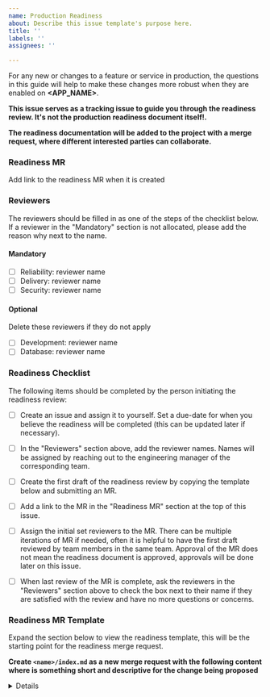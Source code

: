 ```yaml
---
name: Production Readiness
about: Describe this issue template's purpose here.
title: ''
labels: ''
assignees: ''

---
```


For any new or changes to a feature or service in production, the questions in this guide will help to make these changes more robust when they are enabled on **<APP_NAME>**.

**This issue serves as a tracking issue to guide you through the readiness review. It's not the production readiness document itself!.**

**The readiness documentation will be added to the project with a merge request, where different interested parties can collaborate.**

### Readiness MR

Add link to the readiness MR when it is created

### Reviewers

The reviewers should be filled in as one of the steps of the checklist below.
If a reviewer in the "Mandatory" section is not allocated, please add the 
reason why next to the name.

#### Mandatory

- [ ] Reliability: reviewer name
- [ ] Delivery: reviewer name
- [ ] Security: reviewer name

#### Optional

Delete these reviewers if they do not apply

- [ ] Development: reviewer name
- [ ] Database: reviewer name

### Readiness Checklist

The following items should be completed by the person initiating the 
readiness review:

- [ ] Create an issue and assign it to yourself. Set a due-date for when you 
believe the readiness will be completed (this can be updated later if 
necessary).

- [ ] In the "Reviewers" section above, add the reviewer names. Names will be 
assigned by reaching out to the engineering manager of the corresponding team.

- [ ] Create the first draft of the readiness review by copying the template below 
and submitting an MR.

- [ ] Add a link to the MR in the "Readiness MR" section at the top of this issue.

- [ ] Assign the initial set reviewers to the MR. There can be multiple iterations 
of MR if needed, often it is helpful to have the first draft reviewed by team 
members in the same team. Approval of the MR does not mean the readiness 
document is approved, approvals will be done later on this issue.

- [ ] When last review of the MR is complete, ask the reviewers in the "Reviewers" 
section above to check the box next to their name if they are satisfied with 
the review and have no more questions or concerns.

### Readiness MR Template

Expand the section below to view the readiness template, this will be the starting point for the readiness merge request.

**Create `<name>/index.md` as a new merge request with the following content where <name> is something short and descriptive for the change being proposed**

<details>

_While it is encouraged for parts of this document to be filled out, not all of the items below will be relevant. Leave all non-applicable items intact and add the reasons for why in place of the response._
_This Guide is just that, a Guide. If something is not asked, but should be, it is strongly encouraged to add it as necessary._

## Summary

- [ ] **Provide a high level summary of this new product feature. Explain how this change will benefit the product's customers. Enumerate the customer use-cases.**
- [ ] **What metrics, including business metrics, should be monitored to ensure will this feature launch will be a success?**

## Architecture

- [ ] **Add architecture diagrams to this issue of feature components and how they interact with existing application components. Include internal dependencies, ports, security policies, etc.**
- [ ] **Describe each component of the new feature and enumerate what it does to support customer use cases.**
- [ ] **For each component and dependency, what is the blast radius of failures? Is there anything in the feature design that will reduce this risk?**
- [ ] **If applicable, explain how this new feature will scale and any potential single points of failure in the design.**

## Operational Risk Assessment

- [ ] **What are the potential scalability or performance issues that may result with this change?**
- [ ] **List the external and internal dependencies to the application (ex: Redis, MySQL, etc) for this feature and how the it will be impacted by a failure of that dependency.**
- [ ] **Were there any features cut or compromises made to make the feature launch?**
- [ ] **List the top three operational risks when this feature goes live.**
- [ ] **What are a few operational concerns that will not be present at launch, but may be a concern later?**
- [ ] **Can the new product feature be safely rolled back once it is live, can it be disabled using a feature flag?**
- [ ] **Document every way the customer will interact with this new feature and how customers will be impacted by a failure of each interaction.**
- [ ] **As a thought experiment, think of worst-case failure scenarios for this product feature, how can the blast-radius of the failure be isolated?**

## Database

- [ ] **If we use a database, is the data structure verified and vetted by the DBA?**
- [ ] **Do we have an approximate growth rate of the stored data (for capacity planning)?**
- [ ] **Can we age data and delete data of a certain age?**

## Security and Compliance

- [ ] **Were the organization's security development guidelines followed for this feature?**
- [ ] **If this feature requires new infrastructure, will it be updated regularly with OS updates?**
- [ ] **Has effort been made to obscure or elide sensitive customer data in logging?**
- [ ] **Is any potentially sensitive user-provided data persisted? If so is this data encrypted at rest?**
- [ ] **Is the service subject to any regulatory/compliance standards? If so, detail which and provide details on applicable controls, management processes, additional monitoring, and mitigating factors.**

## Performance

- [ ] **Are there any potential performance impacts on the database when this feature is enabled at scale?**
- [ ] **Are there any throttling limits imposed by this feature? If so how are they managed?**
- [ ] **If there are throttling limits, what is the customer experience of hitting a limit?**
- [ ] **For all dependencies external and internal to the application, are there retry and back-off strategies for them?**
- [ ] **Does the feature account for brief spikes in traffic, at least 2x above the expected TPS?**

## Backup and Restore

- [ ] **Outside of existing backups, are there any other customer data that needs to be backed up for this product feature?**
- [ ] **Are backups monitored?**
- [ ] **Was a restore from backup tested?**

## Monitoring and Alerts

- [ ] **Is the service logging in JSON format and are logs forwarded to a centralized log store?**
- [ ] **Is the service reporting metrics to Prometheus?**
- [ ] **How is the end-to-end customer experience measured?**
- [ ] **Do we have a target SLA in place for this service?**
- [ ] **Do we know what the indicators (SLI) are that map to the target SLA?**
- [ ] **Do we have alerts that are triggered when the SLI's (and thus the SLA) are not met?**
- [ ] **Do we have troubleshooting runbooks linked to these alerts?**
- [ ] **What are the thresholds for issuing an official customer notification for an outage related to this feature?**
- [ ] **Do the on-call rotations responsible for this service have access to this service?**

## Responsibility

- [ ] **Which individuals are the subject matter experts and know the most about this feature?**
- [ ] **Which team or set of individuals will take responsibility for the reliability of the feature once it is in production?**
- [ ] **Is someone from the team who built the feature on call for the launch? If not, why not?**

## Testing

- [ ] **Describe the load test plan used for this feature. What breaking points were validated?**
- [ ] **For the component failures that were theorized for this feature, were they tested? If so include the results of these failure tests.**
- [ ] **Give a brief overview of what tests are run automatically in our CI/CD pipeline for this feature?**